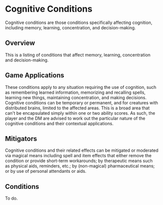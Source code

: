 # Cognitive Conditions
Cognitive conditions are those conditions specifically affecting cognition, including memory, learning, concentration, and decision-making.

## Overview
This is a listing of conditions that affect memory, learning, concentration and decision-making.

## Game Applications
These conditions apply to any situation requiring the use of cognition, such as remembering learned information, memorizing and recalling spells, learning new things, maintaining concentration, and making decisions. Cognitive conditions can be temporary or permanent, and for creatures with distributed brains, limited to the affected areas. This is a broad area that can't be encapsulated simply within one or two ability scores. As such, the player and the DM are advised to work out the particular nature of the cognitive conditions and their contextual applications.

## Mitigators
Cognitive conditions and their related effects can be mitigated or moderated via magical means including spell and item effects that either remove the condition or provide short-term workarounds; by therapeutic means such as physical aids, reminders, etc.; by (non-magical) pharmaceutical means; or by use of personal attendants or aids. 

## Conditions
To do.

